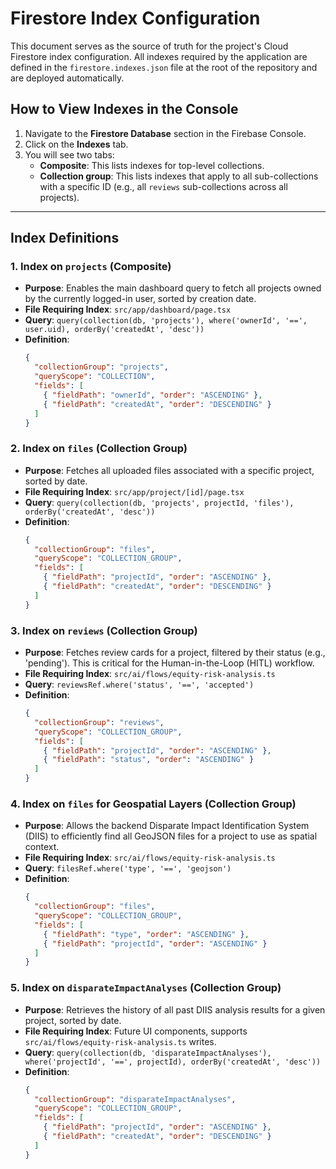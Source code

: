 # Firestore Index Configuration

This document serves as the source of truth for the project's Cloud Firestore index configuration. All indexes required by the application are defined in the `firestore.indexes.json` file at the root of the repository and are deployed automatically.

## How to View Indexes in the Console

1.  Navigate to the **Firestore Database** section in the Firebase Console.
2.  Click on the **Indexes** tab.
3.  You will see two tabs:
    *   **Composite**: This lists indexes for top-level collections.
    *   **Collection group**: This lists indexes that apply to all sub-collections with a specific ID (e.g., all `reviews` sub-collections across all projects).

---

## Index Definitions

### 1. Index on `projects` (Composite)

-   **Purpose**: Enables the main dashboard query to fetch all projects owned by the currently logged-in user, sorted by creation date.
-   **File Requiring Index**: `src/app/dashboard/page.tsx`
-   **Query**: `query(collection(db, 'projects'), where('ownerId', '==', user.uid), orderBy('createdAt', 'desc'))`
-   **Definition**:
    ```json
    {
      "collectionGroup": "projects",
      "queryScope": "COLLECTION",
      "fields": [
        { "fieldPath": "ownerId", "order": "ASCENDING" },
        { "fieldPath": "createdAt", "order": "DESCENDING" }
      ]
    }
    ```

### 2. Index on `files` (Collection Group)

-   **Purpose**: Fetches all uploaded files associated with a specific project, sorted by date.
-   **File Requiring Index**: `src/app/project/[id]/page.tsx`
-   **Query**: `query(collection(db, 'projects', projectId, 'files'), orderBy('createdAt', 'desc'))`
-   **Definition**:
    ```json
    {
      "collectionGroup": "files",
      "queryScope": "COLLECTION_GROUP",
      "fields": [
        { "fieldPath": "projectId", "order": "ASCENDING" },
        { "fieldPath": "createdAt", "order": "DESCENDING" }
      ]
    }
    ```

### 3. Index on `reviews` (Collection Group)

-   **Purpose**: Fetches review cards for a project, filtered by their status (e.g., 'pending'). This is critical for the Human-in-the-Loop (HITL) workflow.
-   **File Requiring Index**: `src/ai/flows/equity-risk-analysis.ts`
-   **Query**: `reviewsRef.where('status', '==', 'accepted')`
-   **Definition**:
    ```json
    {
      "collectionGroup": "reviews",
      "queryScope": "COLLECTION_GROUP",
      "fields": [
        { "fieldPath": "projectId", "order": "ASCENDING" },
        { "fieldPath": "status", "order": "ASCENDING" }
      ]
    }
    ```

### 4. Index on `files` for Geospatial Layers (Collection Group)

-   **Purpose**: Allows the backend Disparate Impact Identification System (DIIS) to efficiently find all GeoJSON files for a project to use as spatial context.
-   **File Requiring Index**: `src/ai/flows/equity-risk-analysis.ts`
-   **Query**: `filesRef.where('type', '==', 'geojson')`
-   **Definition**:
    ```json
    {
      "collectionGroup": "files",
      "queryScope": "COLLECTION_GROUP",
      "fields": [
        { "fieldPath": "type", "order": "ASCENDING" },
        { "fieldPath": "projectId", "order": "ASCENDING" }
      ]
    }
    ```

### 5. Index on `disparateImpactAnalyses` (Collection Group)

-   **Purpose**: Retrieves the history of all past DIIS analysis results for a given project, sorted by date.
-   **File Requiring Index**: Future UI components, supports `src/ai/flows/equity-risk-analysis.ts` writes.
-   **Query**: `query(collection(db, 'disparateImpactAnalyses'), where('projectId', '==', projectId), orderBy('createdAt', 'desc'))`
-   **Definition**:
    ```json
    {
      "collectionGroup": "disparateImpactAnalyses",
      "queryScope": "COLLECTION_GROUP",
      "fields": [
        { "fieldPath": "projectId", "order": "ASCENDING" },
        { "fieldPath": "createdAt", "order": "DESCENDING" }
      ]
    }
    ```
